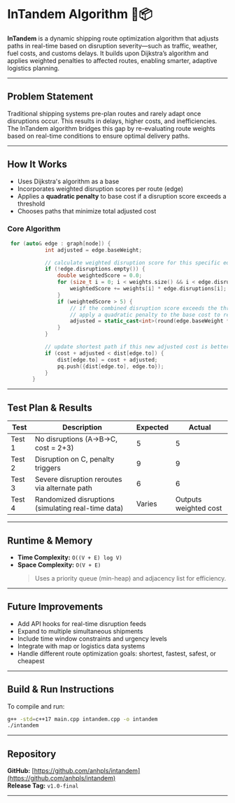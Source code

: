 # InTandem Algorithm 🚚📦

**InTandem** is a dynamic shipping route optimization algorithm that adjusts paths in real-time based on disruption severity—such as traffic, weather, fuel costs, and customs delays. It builds upon Dijkstra’s algorithm and applies weighted penalties to affected routes, enabling smarter, adaptive logistics planning.

---

## Problem Statement

Traditional shipping systems pre-plan routes and rarely adapt once disruptions occur. This results in delays, higher costs, and inefficiencies. The InTandem algorithm bridges this gap by re-evaluating route weights based on real-time conditions to ensure optimal delivery paths.

---

## How It Works

- Uses Dijkstra's algorithm as a base
- Incorporates weighted disruption scores per route (edge)
- Applies a **quadratic penalty** to base cost if a disruption score exceeds a threshold
- Chooses paths that minimize total adjusted cost

### Core Algorithm

```cpp
 for (auto& edge : graph[node]) {
            int adjusted = edge.baseWeight;

            // calculate weighted disruption score for this specific edge
            if (!edge.disruptions.empty()) {
                double weightedScore = 0.0;
                for (size_t i = 0; i < weights.size() && i < edge.disruptions.size(); ++i) {
                    weightedScore += weights[i] * edge.disruptions[i];
                }
                if (weightedScore > 5) {
                    // if the combined disruption score exceeds the threshold (5),
                    // apply a quadratic penalty to the base cost to reflect severity
                    adjusted = static_cast<int>(round(edge.baseWeight * (1 + pow(weightedScore - 5, 2))));
                }
            }

            // update shortest path if this new adjusted cost is better
            if (cost + adjusted < dist[edge.to]) {
                dist[edge.to] = cost + adjusted;
                pq.push({dist[edge.to], edge.to});
            }
        }
```

---

## Test Plan & Results

| Test   | Description                                        | Expected | Actual                |
| ------ | -------------------------------------------------- | -------- | --------------------- |
| Test 1 | No disruptions (A→B→C, cost = 2+3)                 | 5        | 5                     |
| Test 2 | Disruption on C, penalty triggers                  | 9        | 9                     |
| Test 3 | Severe disruption reroutes via alternate path      | 6        | 6                     |
| Test 4 | Randomized disruptions (simulating real-time data) | Varies   | Outputs weighted cost |

---

## Runtime & Memory

- **Time Complexity:** `O((V + E) log V)`
- **Space Complexity:** `O(V + E)`
  > Uses a priority queue (min-heap) and adjacency list for efficiency.

---

## Future Improvements

- Add API hooks for real-time disruption feeds
- Expand to multiple simultaneous shipments
- Include time window constraints and urgency levels
- Integrate with map or logistics data systems
- Handle different route optimization goals: shortest, fastest, safest, or cheapest

---

## Build & Run Instructions

To compile and run:

```bash
g++ -std=c++17 main.cpp intandem.cpp -o intandem
./intandem
```

---

## Repository

**GitHub:** [https://github.com/anhpls/intandem](https://github.com/anhpls/intandem)  
**Release Tag:** `v1.0-final`

---

